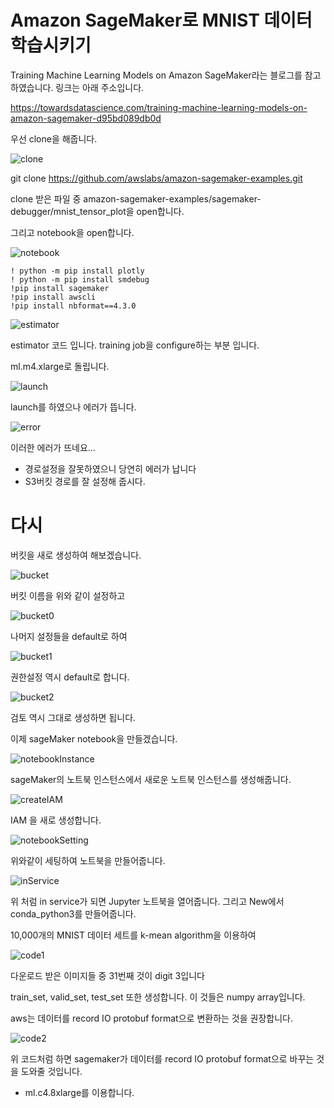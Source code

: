 # Amazon SageMaker로 MNIST 데이터 학습시키기

Training Machine Learning Models on Amazon SageMaker라는 블로그를 참고하였습니다. 링크는 아래 주소입니다.

https://towardsdatascience.com/training-machine-learning-models-on-amazon-sagemaker-d95bd089db0d

우선 clone을 해줍니다.

![clone](../MNIST/images/clone.png)

git clone https://github.com/awslabs/amazon-sagemaker-examples.git

clone 받은 파일 중 amazon-sagemaker-examples/sagemaker-debugger/mnist_tensor_plot을 open합니다.

그리고 notebook을 open합니다.

![notebook](../MNIST/images/notebook.png)

~~~ssh
! python -m pip install plotly
! python -m pip install smdebug
!pip install sagemaker
!pip install awscli
!pip install nbformat==4.3.0
~~~

![estimator](../MNIST/images/estimator.png)

estimator 코드 입니다. training job을 configure하는 부분 입니다.

ml.m4.xlarge로 돌립니다.

![launch](../MNIST/images/launch.png)

launch를 하였으나 에러가 뜹니다.

![error](../MNIST/images/error.png)

이러한 에러가 뜨네요...

- 경로설정을 잘못하였으니 당연히 에러가 납니다
- S3버킷 경로를 잘 설정해 줍시다.


# 다시

버킷을 새로 생성하여 해보겠습니다.

![bucket](../MNIST/images/bucket.png)

버킷 이름을 위와 같이 설정하고

![bucket0](../MNIST/images/bucket0.png)

나머지 설정들을 default로 하여 

![bucket1](../MNIST/images/bucket1.png)

권한설정 역시 default로 합니다.

![bucket2](../MNIST/images/bucket2.png)

검토 역시 그대로 생성하면 됩니다.

이제 sageMaker notebook을 만들겠습니다.

![notebookInstance](../MNIST/images/notebookInstance.png)

sageMaker의 노트북 인스턴스에서 새로운 노트북 인스턴스를 생성해줍니다.

![createIAM](../MNIST/images/createIAM.png)

IAM 을 새로 생성합니다.

![notebookSetting](../MNIST/images/notebookSetting.png)

위와같이 세팅하여 노트북을 만들어줍니다.

![inService](../MNIST/images/inService.png)


위 처럼 in service가 되면 Jupyter 노트북을 열어줍니다.
그리고 New에서 conda_python3를 만들어줍니다.

10,000개의 MNIST 데이터 세트를 k-mean algorithm을 이용하여 

![code1](../MNIST/images/code1.png)

다운로드 받은 이미지들 중 31번째 것이 digit 3입니다

train_set, valid_set, test_set 또한 생성합니다. 이 것들은 numpy array입니다.

aws는 데이터를 record IO protobuf format으로 변환하는 것을 권장합니다.

![code2](../MNIST/images/code2.png)

위 코드처럼 하면 sagemaker가 데이터를 record IO protobuf format으로 바꾸는 것을 도와줄 것입니다.

- ml.c4.8xlarge를 이용합니다.

